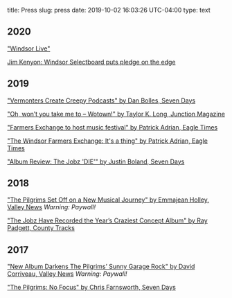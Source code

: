 title: Press
slug: press
date: 2019-10-02 16:03:26 UTC-04:00
type: text

## 2020

["Windsor Live"](https://canceredplans.substack.com/p/windsor-live)

[Jim Kenyon: Windsor Selectboard puts pledge on the edge](https://www.vnews.com/Windsor-Selectboard-Debates-Shelving-the-Pledge-35038674)

## 2019

["Vermonters Create Creepy Podcasts" by Dan Bolles, Seven Days](https://m.sevendaysvt.com/vermont/vermonters-create-creepy-podcasts-pulp-from-beyond-the-veil-and-these-dark-mountains/Content?oid=28807157)

["Oh, won’t you take me to – Wotown!" by Taylor K. Long, Junction Magazine](https://junctionmagazine.com/wotown)

["Farmers Exchange to host music festival" by Patrick Adrian, Eagle Times](https://www.eagletimes.com/news/farmers-exchange-to-host-music-festival/article_285edb64-2eda-5aab-86c0-300db045e21d.html)

["The Windsor Farmers Exchange: It's a thing" by Patrick Adrian, Eagle Times](https://www.eagletimes.com/news/the-windsor-farmers-exchange-it-s-a-thing/article_59c4a634-819a-5bc3-8ce2-c4e95f6e8f7f.html)

["Album Review: The Jobz 'DIE'" by Justin Boland, Seven Days](https://www.sevendaysvt.com/vermont/the-jobz-die/Content?oid=24988989)

## 2018

["The Pilgrims Set Off on a New Musical Journey" by Emmajean Holley, Valley News](https://www.vnews.com/Pilgrims-release-first-in-a-series-of-singles-15347810)  *Warning: Paywall!*

["The Jobz Have Recorded the Year’s Craziest Concept Album" by Ray Padgett, County Tracks](http://countytracks.com/2018/11/the-jobz-have-recorded-the-years-craziest-concept-album/#more-1874)

## 2017

["New Album Darkens The Pilgrims’ Sunny Garage Rock" by David Corriveau, Valley News](https://www.vnews.com/30-Something-Rockers-Enjoying-Musical-Pilgrimage-7893560)  *Warning: Paywall!*

["The Pilgrims: No Focus" by Chris Farnsworth, Seven Days](https://www.sevendaysvt.com/vermont/the-pilgrims-no-focus/Content?oid=4376710)
